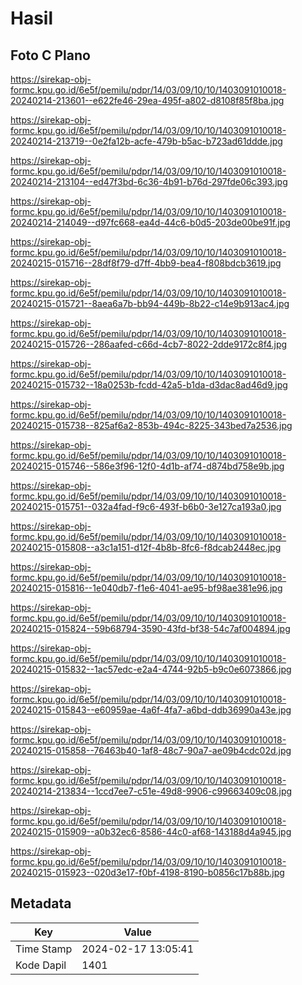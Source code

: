 # Hasil

## Foto C Plano

https://sirekap-obj-formc.kpu.go.id/6e5f/pemilu/pdpr/14/03/09/10/10/1403091010018-20240214-213601--e622fe46-29ea-495f-a802-d8108f85f8ba.jpg

https://sirekap-obj-formc.kpu.go.id/6e5f/pemilu/pdpr/14/03/09/10/10/1403091010018-20240214-213719--0e2fa12b-acfe-479b-b5ac-b723ad61ddde.jpg

https://sirekap-obj-formc.kpu.go.id/6e5f/pemilu/pdpr/14/03/09/10/10/1403091010018-20240214-213104--ed47f3bd-6c36-4b91-b76d-297fde06c393.jpg

https://sirekap-obj-formc.kpu.go.id/6e5f/pemilu/pdpr/14/03/09/10/10/1403091010018-20240214-214049--d97fc668-ea4d-44c6-b0d5-203de00be91f.jpg

https://sirekap-obj-formc.kpu.go.id/6e5f/pemilu/pdpr/14/03/09/10/10/1403091010018-20240215-015716--28df8f79-d7ff-4bb9-bea4-f808bdcb3619.jpg

https://sirekap-obj-formc.kpu.go.id/6e5f/pemilu/pdpr/14/03/09/10/10/1403091010018-20240215-015721--8aea6a7b-bb94-449b-8b22-c14e9b913ac4.jpg

https://sirekap-obj-formc.kpu.go.id/6e5f/pemilu/pdpr/14/03/09/10/10/1403091010018-20240215-015726--286aafed-c66d-4cb7-8022-2dde9172c8f4.jpg

https://sirekap-obj-formc.kpu.go.id/6e5f/pemilu/pdpr/14/03/09/10/10/1403091010018-20240215-015732--18a0253b-fcdd-42a5-b1da-d3dac8ad46d9.jpg

https://sirekap-obj-formc.kpu.go.id/6e5f/pemilu/pdpr/14/03/09/10/10/1403091010018-20240215-015738--825af6a2-853b-494c-8225-343bed7a2536.jpg

https://sirekap-obj-formc.kpu.go.id/6e5f/pemilu/pdpr/14/03/09/10/10/1403091010018-20240215-015746--586e3f96-12f0-4d1b-af74-d874bd758e9b.jpg

https://sirekap-obj-formc.kpu.go.id/6e5f/pemilu/pdpr/14/03/09/10/10/1403091010018-20240215-015751--032a4fad-f9c6-493f-b6b0-3e127ca193a0.jpg

https://sirekap-obj-formc.kpu.go.id/6e5f/pemilu/pdpr/14/03/09/10/10/1403091010018-20240215-015808--a3c1a151-d12f-4b8b-8fc6-f8dcab2448ec.jpg

https://sirekap-obj-formc.kpu.go.id/6e5f/pemilu/pdpr/14/03/09/10/10/1403091010018-20240215-015816--1e040db7-f1e6-4041-ae95-bf98ae381e96.jpg

https://sirekap-obj-formc.kpu.go.id/6e5f/pemilu/pdpr/14/03/09/10/10/1403091010018-20240215-015824--59b68794-3590-43fd-bf38-54c7af004894.jpg

https://sirekap-obj-formc.kpu.go.id/6e5f/pemilu/pdpr/14/03/09/10/10/1403091010018-20240215-015832--1ac57edc-e2a4-4744-92b5-b9c0e6073866.jpg

https://sirekap-obj-formc.kpu.go.id/6e5f/pemilu/pdpr/14/03/09/10/10/1403091010018-20240215-015843--e60959ae-4a6f-4fa7-a6bd-ddb36990a43e.jpg

https://sirekap-obj-formc.kpu.go.id/6e5f/pemilu/pdpr/14/03/09/10/10/1403091010018-20240215-015858--76463b40-1af8-48c7-90a7-ae09b4cdc02d.jpg

https://sirekap-obj-formc.kpu.go.id/6e5f/pemilu/pdpr/14/03/09/10/10/1403091010018-20240214-213834--1ccd7ee7-c51e-49d8-9906-c99663409c08.jpg

https://sirekap-obj-formc.kpu.go.id/6e5f/pemilu/pdpr/14/03/09/10/10/1403091010018-20240215-015909--a0b32ec6-8586-44c0-af68-143188d4a945.jpg

https://sirekap-obj-formc.kpu.go.id/6e5f/pemilu/pdpr/14/03/09/10/10/1403091010018-20240215-015923--020d3e17-f0bf-4198-8190-b0856c17b88b.jpg


## Metadata

| Key        | Value               |
| ---------- | ------------------- |
| Time Stamp | 2024-02-17 13:05:41 |
| Kode Dapil | 1401                |



